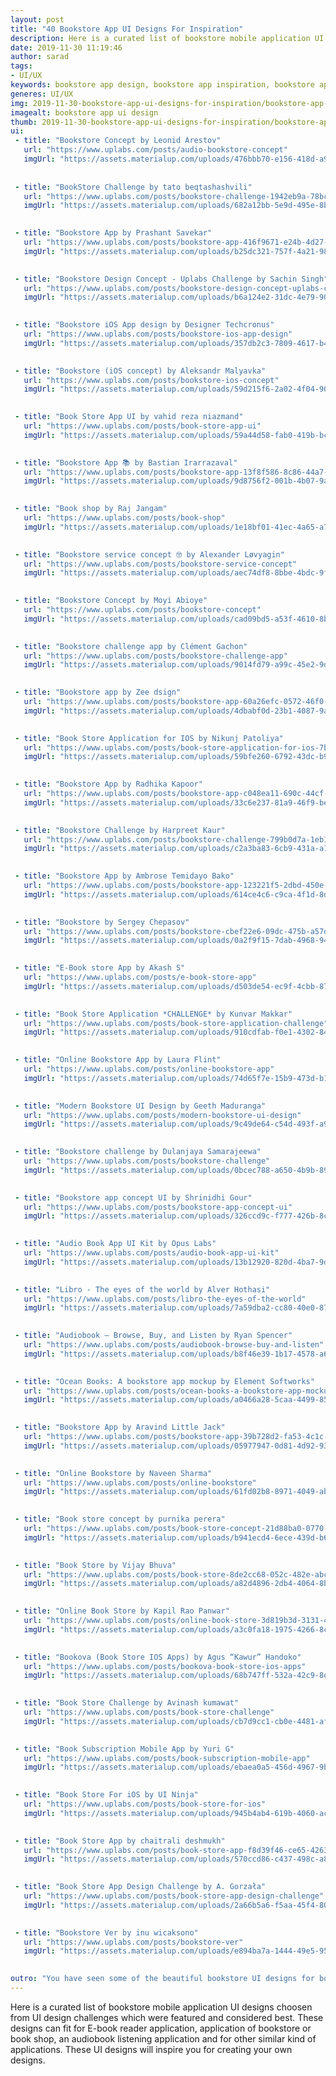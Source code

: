 ```yaml
---
layout: post
title: "40 Bookstore App UI Designs For Inspiration"
description: Here is a curated list of bookstore mobile application UI designs choosen from UI design challenges which were featured and considered best. These UI designs will inspire you for creating your own designs.
date: 2019-11-30 11:19:46
author: sarad
tags:
- UI/UX
keywords: bookstore app design, bookstore app inspiration, bookstore app concept, book shop mobile app design
generes: UI/UX
img: 2019-11-30-bookstore-app-ui-designs-for-inspiration/bookstore-app-ui-cover.png
imagealt: bookstore app ui design
thumb: 2019-11-30-bookstore-app-ui-designs-for-inspiration/bookstore-app-ui-thumb.png
ui:
 - title: "Bookstore Concept by Leonid Arestov"
   url: "https://www.uplabs.com/posts/audio-bookstore-concept"
   imgUrl: "https://assets.materialup.com/uploads/476bbb70-e156-418d-a90c-f727c9ab7d6e/preview.gif"
   
   
 - title: "BookStore Challenge by tato beqtashashvili"
   url: "https://www.uplabs.com/posts/bookstore-challenge-1942eb9a-78bc-45d3-b515-b7fd0e4c7519"
   imgUrl: "https://assets.materialup.com/uploads/682a12bb-5e9d-495e-8b23-e14ab2cc4c6b/preview.png"
   

 - title: "Bookstore App by Prashant Savekar"
   url: "https://www.uplabs.com/posts/bookstore-app-416f9671-e24b-4d27-afef-ccb605149315"
   imgUrl: "https://assets.materialup.com/uploads/b25dc321-757f-4a21-9831-a19f39edd090/preview.png"
   

 - title: "Bookstore Design Concept - Uplabs Challenge by Sachin Singh"
   url: "https://www.uplabs.com/posts/bookstore-design-concept-uplabs-challenge"
   imgUrl: "https://assets.materialup.com/uploads/b6a124e2-31dc-4e79-9009-897914dfb274/preview.png"
   

 - title: "Bookstore iOS App design by Designer Techcronus"
   url: "https://www.uplabs.com/posts/bookstore-ios-app-design"
   imgUrl: "https://assets.materialup.com/uploads/357db2c3-7809-4617-b4e6-b908719ab4ff/preview.png"
   

 - title: "Bookstore (iOS concept) by Aleksandr Malyavka"
   url: "https://www.uplabs.com/posts/bookstore-ios-concept"
   imgUrl: "https://assets.materialup.com/uploads/59d215f6-2a02-4f04-90d8-a9528db17a22/preview.png"
   

 - title: "Book Store App UI by vahid reza niazmand"
   url: "https://www.uplabs.com/posts/book-store-app-ui"
   imgUrl: "https://assets.materialup.com/uploads/59a44d58-fab0-419b-bcc0-b69f8595f6cb/preview.png"
   

 - title: "Bookstore App 📚 by Bastian Irarrazaval"
   url: "https://www.uplabs.com/posts/bookstore-app-13f8f586-8c86-44a7-b164-a4108e4201c0"
   imgUrl: "https://assets.materialup.com/uploads/9d8756f2-001b-4b07-9aa9-be22d2dca80a/preview.png"
   

 - title: "Book shop by Raj Jangam"
   url: "https://www.uplabs.com/posts/book-shop"
   imgUrl: "https://assets.materialup.com/uploads/1e18bf01-41ec-4a65-a70e-4a701b2ed0ab/preview.jpg"
   

 - title: "Bookstore service concept 🤓 by Alexander Løvyagin"
   url: "https://www.uplabs.com/posts/bookstore-service-concept"
   imgUrl: "https://assets.materialup.com/uploads/aec74df8-8bbe-4bdc-9f97-fa700d3b6606/preview.png"
   

 - title: "Bookstore Concept by Moyi Abioye"
   url: "https://www.uplabs.com/posts/bookstore-concept"
   imgUrl: "https://assets.materialup.com/uploads/cad09bd5-a53f-4610-8b3c-a8579c472650/preview.png"
   

 - title: "Bookstore challenge app by Clément Gachon"
   url: "https://www.uplabs.com/posts/bookstore-challenge-app"
   imgUrl: "https://assets.materialup.com/uploads/9014fd79-a99c-45e2-9d21-ee545654156b/preview.png"
   

 - title: "Bookstore app by Zee dsign"
   url: "https://www.uplabs.com/posts/bookstore-app-60a26efc-0572-46f0-9fc8-c050c704c1f3"
   imgUrl: "https://assets.materialup.com/uploads/4dbabf0d-23b1-4087-9a3d-40398995ee19/preview.png"
   

 - title: "Book Store Application for IOS by Nikunj Patoliya"
   url: "https://www.uplabs.com/posts/book-store-application-for-ios-7b16fe0b-22a3-496f-a8af-801eb88415c2"
   imgUrl: "https://assets.materialup.com/uploads/59bfe260-6792-43dc-b90f-3b772ce9bca6/preview.png"
   

 - title: "Bookstore App by Radhika Kapoor"
   url: "https://www.uplabs.com/posts/bookstore-app-c048ea11-690c-44cf-af69-4a5234822a8e"
   imgUrl: "https://assets.materialup.com/uploads/33c6e237-81a9-46f9-be2e-758fadab56d0/preview.png"
   

 - title: "Bookstore Challenge by Harpreet Kaur"
   url: "https://www.uplabs.com/posts/bookstore-challenge-799b0d7a-1eb1-4e9e-be4f-6e9dd0756701"
   imgUrl: "https://assets.materialup.com/uploads/c2a3ba83-6cb9-431a-a13a-afb01bfd0ba7/preview.png"
   

 - title: "Bookstore App by Ambrose Temidayo Bako"
   url: "https://www.uplabs.com/posts/bookstore-app-123221f5-2dbd-450e-95b4-f50fa78566dc"
   imgUrl: "https://assets.materialup.com/uploads/614ce4c6-c9ca-4f1d-8d2a-717118c074f1/preview.png"
   

 - title: "Bookstore by Sergey Chepasov"
   url: "https://www.uplabs.com/posts/bookstore-cbef22e6-09dc-475b-a57d-6795154a9f9a"
   imgUrl: "https://assets.materialup.com/uploads/0a2f9f15-7dab-4968-9478-0a7a6a692164/preview.png"
   

 - title: "E-Book store App by Akash S"
   url: "https://www.uplabs.com/posts/e-book-store-app"
   imgUrl: "https://assets.materialup.com/uploads/d503de54-ec9f-4cbb-87b8-69d4df70d60b/preview.jpg"
   

 - title: "Book Store Application *CHALLENGE* by Kunvar Makkar"
   url: "https://www.uplabs.com/posts/book-store-application-challenge"
   imgUrl: "https://assets.materialup.com/uploads/910cdfab-f0e1-4302-84a2-61dbba37480e/preview.png"
   

 - title: "Online Bookstore App by Laura Flint"
   url: "https://www.uplabs.com/posts/online-bookstore-app"
   imgUrl: "https://assets.materialup.com/uploads/74d65f7e-15b9-473d-b14d-9a723648a2ea/preview.png"
   

 - title: "Modern Bookstore UI Design by Geeth Maduranga"
   url: "https://www.uplabs.com/posts/modern-bookstore-ui-design"
   imgUrl: "https://assets.materialup.com/uploads/9c49de64-c54d-493f-a9ab-c4a68cc49b6a/preview.jpg"
   

 - title: "Bookstore challenge by Dulanjaya Samarajeewa"
   url: "https://www.uplabs.com/posts/bookstore-challenge"
   imgUrl: "https://assets.materialup.com/uploads/0bcec788-a650-4b9b-8926-bb9fc9fa61c2/preview.png"
   

 - title: "Bookstore app concept UI by Shrinidhi Gour"
   url: "https://www.uplabs.com/posts/bookstore-app-concept-ui"
   imgUrl: "https://assets.materialup.com/uploads/326ccd9c-f777-426b-8c09-ec29c1d314f6/preview.jpg"
   

 - title: "Audio Book App UI Kit by Opus Labs"
   url: "https://www.uplabs.com/posts/audio-book-app-ui-kit"
   imgUrl: "https://assets.materialup.com/uploads/13b12920-820d-4ba7-9d10-cb030aeed6e9/preview.jpg"
   

 - title: "Libro - The eyes of the world by Alver Hothasi"
   url: "https://www.uplabs.com/posts/libro-the-eyes-of-the-world"
   imgUrl: "https://assets.materialup.com/uploads/7a59dba2-cc80-40e0-877d-1d1a904715d3/preview.jpg"
   

 - title: "Audiobook – Browse, Buy, and Listen by Ryan Spencer"
   url: "https://www.uplabs.com/posts/audiobook-browse-buy-and-listen"
   imgUrl: "https://assets.materialup.com/uploads/b8f46e39-1b17-4578-a65a-6d48dc432935/preview.png"
   

 - title: "Ocean Books: A bookstore app mockup by Element Softworks"
   url: "https://www.uplabs.com/posts/ocean-books-a-bookstore-app-mockup"
   imgUrl: "https://assets.materialup.com/uploads/a0466a28-5caa-4499-8580-84f3fc759793/preview.png"
   

 - title: "Bookstore App by Aravind Little Jack"
   url: "https://www.uplabs.com/posts/bookstore-app-39b728d2-fa53-4c1c-9881-9d1e39fb2e47"
   imgUrl: "https://assets.materialup.com/uploads/05977947-0d81-4d92-9386-9c8f8d9ad5a7/preview.png"
   

 - title: "Online Bookstore by Naveen Sharma"
   url: "https://www.uplabs.com/posts/online-bookstore"
   imgUrl: "https://assets.materialup.com/uploads/61fd02b8-8971-4049-ab65-d25d0438d403/preview.png"
   

 - title: "Book store concept by purnika perera"
   url: "https://www.uplabs.com/posts/book-store-concept-21d88ba0-0770-4d58-86c0-4c393694d625"
   imgUrl: "https://assets.materialup.com/uploads/b941ecd4-6ece-439d-b62f-77df1a1e4d93/preview.jpg"
   

 - title: "Book Store by Vijay Bhuva"
   url: "https://www.uplabs.com/posts/book-store-8de2cc68-052c-482e-abcb-bd374318f9c8"
   imgUrl: "https://assets.materialup.com/uploads/a82d4896-2db4-4064-8bfe-3d97eba7b645/preview.jpg"
   

 - title: "Online Book Store by Kapil Rao Panwar"
   url: "https://www.uplabs.com/posts/online-book-store-3d819b3d-3131-44bd-aa52-077c9b84383d"
   imgUrl: "https://assets.materialup.com/uploads/a3c0fa18-1975-4266-8cba-2a4aea46732b/preview.png"
   

 - title: "Bookova (Book Store IOS Apps) by Agus “Kawur” Handoko"
   url: "https://www.uplabs.com/posts/bookova-book-store-ios-apps"
   imgUrl: "https://assets.materialup.com/uploads/68b747ff-532a-42c9-8ed5-a50a53a0ca07/preview.png"
   

 - title: "Book Store Challenge by Avinash kumawat"
   url: "https://www.uplabs.com/posts/book-store-challenge"
   imgUrl: "https://assets.materialup.com/uploads/cb7d9cc1-cb0e-4481-af85-896516ee5ba8/preview.png"
   

 - title: "Book Subscription Mobile App by Yuri G"
   url: "https://www.uplabs.com/posts/book-subscription-mobile-app"
   imgUrl: "https://assets.materialup.com/uploads/ebaea0a5-456d-4967-9be8-cab5ecbd6a79/preview.png"
   

 - title: "Book Store For iOS by UI Ninja"
   url: "https://www.uplabs.com/posts/book-store-for-ios"
   imgUrl: "https://assets.materialup.com/uploads/945b4ab4-619b-4060-ac9c-288416caa19c/preview.png"
   

 - title: "Book Store App by chaitrali deshmukh"
   url: "https://www.uplabs.com/posts/book-store-app-f8d39f46-ce65-4263-a657-4e1fe0d7d3f9"
   imgUrl: "https://assets.materialup.com/uploads/570ccd86-c437-498c-a885-f2195a7b9b7a/preview.png"
   

 - title: "Book Store App Design Challenge by A. Gorzała"
   url: "https://www.uplabs.com/posts/book-store-app-design-challenge"
   imgUrl: "https://assets.materialup.com/uploads/2a66b5a6-f5aa-45f4-80bf-ebd46b657c2f/preview.jpg"
   

 - title: "Bookstore Ver by inu wicaksono"
   url: "https://www.uplabs.com/posts/bookstore-ver"
   imgUrl: "https://assets.materialup.com/uploads/e894ba7a-1444-49e5-9585-5445141161c5/preview.jpg"
   

outro: "You have seen some of the beautiful bookstore UI designs for bookstore application. You can click on the image to view it's more screens. Before using these designs in your project, don't forget to review the license. Mention the design you liked most or submit the design you think that should be included in this list."
---
```


Here is a curated list of bookstore mobile application UI designs choosen from UI design challenges which were featured and considered best. These designs can fit for E-book reader application, <!--more-->application of bookstore or book shop, an audiobook listening application and for other similar kind of applications.  These UI designs will inspire you for creating your own designs.